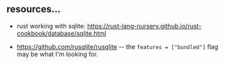 ## resources...

- rust working with sqlite: <https://rust-lang-nursery.github.io/rust-cookbook/database/sqlite.html>

- https://github.com/rusqlite/rusqlite -- the `features = ["bundled"]` flag may be what I'm looking for.